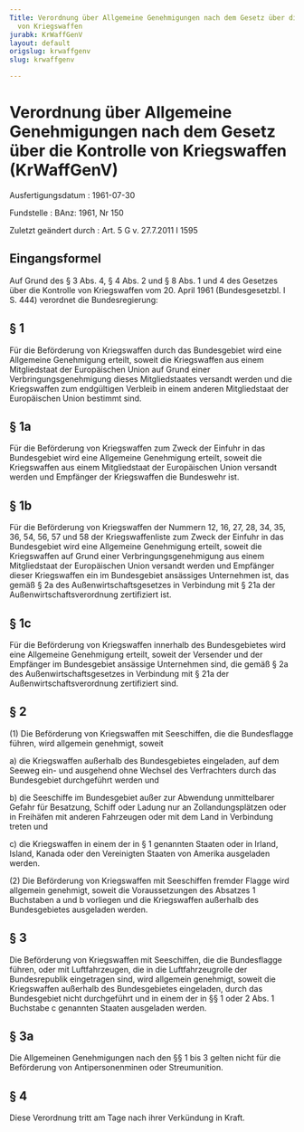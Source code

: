 ```yaml
---
Title: Verordnung über Allgemeine Genehmigungen nach dem Gesetz über die Kontrolle
  von Kriegswaffen
jurabk: KrWaffGenV
layout: default
origslug: krwaffgenv
slug: krwaffgenv

---
```


# Verordnung über Allgemeine Genehmigungen nach dem Gesetz über die Kontrolle von Kriegswaffen (KrWaffGenV)

Ausfertigungsdatum
:   1961-07-30

Fundstelle
:   BAnz: 1961, Nr 150

Zuletzt geändert durch
:   Art. 5 G v. 27.7.2011 I 1595

## Eingangsformel

Auf Grund des § 3 Abs. 4, § 4 Abs. 2 und § 8 Abs. 1 und 4 des Gesetzes
über die Kontrolle von Kriegswaffen vom 20. April 1961
(Bundesgesetzbl. I S. 444) verordnet die Bundesregierung:

## § 1

Für die Beförderung von Kriegswaffen durch das Bundesgebiet wird eine
Allgemeine Genehmigung erteilt, soweit die Kriegswaffen aus einem
Mitgliedstaat der Europäischen Union auf Grund einer
Verbringungsgenehmigung dieses Mitgliedstaates versandt werden und die
Kriegswaffen zum endgültigen Verbleib in einem anderen Mitgliedstaat
der Europäischen Union bestimmt sind.

## § 1a

Für die Beförderung von Kriegswaffen zum Zweck der Einfuhr in das
Bundesgebiet wird eine Allgemeine Genehmigung erteilt, soweit die
Kriegswaffen aus einem Mitgliedstaat der Europäischen Union versandt
werden und Empfänger der Kriegswaffen die Bundeswehr ist.

## § 1b

Für die Beförderung von Kriegswaffen der Nummern 12, 16, 27, 28, 34,
35, 36, 54, 56, 57 und 58 der Kriegswaffenliste zum Zweck der Einfuhr
in das Bundesgebiet wird eine Allgemeine Genehmigung erteilt, soweit
die Kriegswaffen auf Grund einer Verbringungsgenehmigung aus einem
Mitgliedstaat der Europäischen Union versandt werden und Empfänger
dieser Kriegswaffen ein im Bundesgebiet ansässiges Unternehmen ist,
das gemäß § 2a des Außenwirtschaftsgesetzes in Verbindung mit § 21a
der Außenwirtschaftsverordnung zertifiziert ist.

## § 1c

Für die Beförderung von Kriegswaffen innerhalb des Bundesgebietes wird
eine Allgemeine Genehmigung erteilt, soweit der Versender und der
Empfänger im Bundesgebiet ansässige Unternehmen sind, die gemäß § 2a
des Außenwirtschaftsgesetzes in Verbindung mit § 21a der
Außenwirtschaftsverordnung zertifiziert sind.

## § 2

(1) Die Beförderung von Kriegswaffen mit Seeschiffen, die die
Bundesflagge führen, wird allgemein genehmigt, soweit

a)  die Kriegswaffen außerhalb des Bundesgebietes eingeladen, auf dem
    Seeweg ein- und ausgehend ohne Wechsel des Verfrachters durch das
    Bundesgebiet durchgeführt werden und


b)  die Seeschiffe im Bundesgebiet außer zur Abwendung unmittelbarer
    Gefahr für Besatzung, Schiff oder Ladung nur an Zollandungsplätzen
    oder in Freihäfen mit anderen Fahrzeugen oder mit dem Land in
    Verbindung treten und


c)  die Kriegswaffen in einem der in § 1 genannten Staaten oder in Irland,
    Island, Kanada oder den Vereinigten Staaten von Amerika ausgeladen
    werden.




(2) Die Beförderung von Kriegswaffen mit Seeschiffen fremder Flagge
wird allgemein genehmigt, soweit die Voraussetzungen des Absatzes 1
Buchstaben a und b vorliegen und die Kriegswaffen außerhalb des
Bundesgebietes ausgeladen werden.

## § 3

Die Beförderung von Kriegswaffen mit Seeschiffen, die die Bundesflagge
führen, oder mit Luftfahrzeugen, die in die Luftfahrzeugrolle der
Bundesrepublik eingetragen sind, wird allgemein genehmigt, soweit die
Kriegswaffen außerhalb des Bundesgebietes eingeladen, durch das
Bundesgebiet nicht durchgeführt und in einem der in §§ 1 oder 2 Abs. 1
Buchstabe c genannten Staaten ausgeladen werden.

## § 3a

Die Allgemeinen Genehmigungen nach den §§ 1 bis 3 gelten nicht für die
Beförderung von Antipersonenminen oder Streumunition.

## § 4

Diese Verordnung tritt am Tage nach ihrer Verkündung in Kraft.

